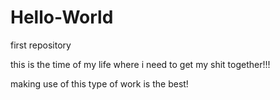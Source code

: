 # Hello-World
first repository


this is the time of my life where i need to get my shit together!!!

making use of this type of work is the best!
